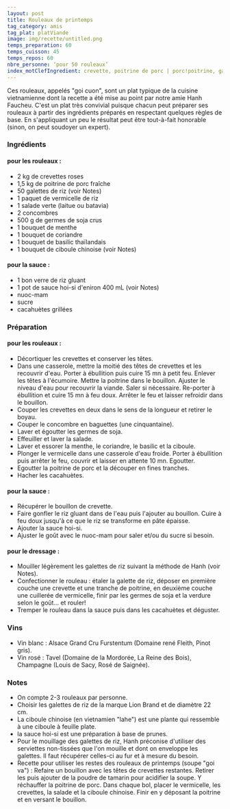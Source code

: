 ```yaml
---
layout: post
title: Rouleaux de printemps
tag_category: amis
tag_plat: platViande
image: img/recette/untitled.png
temps_preparation: 60
temps_cuisson: 45
temps_repos: 60
nbre_personne: ‘pour 50 rouleaux’
index_motClefIngredient: crevette, poitrine de porc | porc!poitrine, galette de riz, vermicelle de riz, coriandre, menthe
---
```

Ces rouleaux, appelés "goi cuon", sont un plat typique de la cuisine vietnamienne dont la recette a été mise au point par notre amie Hanh Faucheu. C'est un plat très convivial puisque chacun peut préparer ses rouleaux à partir des ingrédients préparés en respectant quelques règles de base. En s'appliquant un peu le résultat peut être tout-à-fait honorable (sinon, on peut soudoyer un expert).

### Ingrédients
#### pour les rouleaux :
* 2 kg de crevettes roses
* 1,5 kg de poitrine de porc fraîche
* 50 galettes de riz (voir Notes)
* 1 paquet de vermicelle de riz
* 1 salade verte (laitue ou batavia)
* 2 concombres
* 500 g de germes de soja crus
* 1 bouquet de menthe
* 1 bouquet de coriandre
* 1 bouquet de basilic thaïlandais
* 1 bouquet de ciboule chinoise (voir Notes)

#### pour la sauce :
* 1 bon verre de riz gluant
* 1 pot de sauce hoi-si d'eniron 400 mL (voir Notes)
* nuoc-mam
* sucre
* cacahuètes grillées

### Préparation
#### pour les rouleaux :
* Décortiquer les crevettes et conserver les têtes.
* Dans une casserole, mettre la moitié des têtes de crevettes  et les recouvrir d'eau. Porter à ébullition puis cuire 15 mn à petit feu. Enlever les têtes à l'écumoire. Mettre la poitrine dans le bouillon. Ajuster le niveau d'eau pour recouvrir la viande. Saler si nécessaire. Re-porter à ébullition et cuire 15 mn à feu doux. Arrêter le feu et laisser refroidir dans le bouillon.
* Couper les crevettes en deux dans le sens de la longueur et retirer le boyau.
* Couper le concombre en baguettes (une cinquantaine).
* Laver et égoutter les germes de soja.
* Effeuiller et laver la salade.
* Laver et essorer la menthe, le coriandre, le basilic et la ciboule.
* Plonger le vermicelle dans une casserole d'eau froide. Porter à ébullition puis arrêter le feu, couvrir et laisser en attente 10 mn. Egoutter.
* Egoutter la poitrine de porc et la découper en fines tranches.
* Hacher les cacahuètes.

#### pour la sauce :
* Récupérer le bouillon de crevette.
* Faire gonfler le riz gluant dans de l'eau puis l'ajouter au bouillon. Cuire à feu doux jusqu'à ce que le riz se transforme en pâte épaisse.
* Ajouter la sauce hoi-si.
* Ajuster le goût avec le nuoc-mam pour saler et/ou du sucre si besoin.

#### pour le dressage :
* Mouiller légèrement les galettes de riz suivant la méthode de Hanh (voir Notes).
* Confectionner le rouleau : étaler la galette de riz, déposer en première couche une crevette et une tranche de poitrine, en deuxième couche une cuillerée de vermicelle, finir par les germes de soja et la verdure selon le goût... et rouler!
* Tremper le rouleau dans la sauce puis dans les cacahuètes et déguster.


### Vins
* Vin blanc : Alsace Grand Cru Furstentum (Domaine rené Fleith, Pinot gris).
* Vin rosé : Tavel (Domaine de la Mordorée, La Reine des Bois), Champagne (Louis de Sacy, Rosé de Saignée).

### Notes
* On compte 2-3 rouleaux par personne.
* Choisir les galettes de riz de la marque Lion Brand et de diamètre 22 cm.
* La ciboule chinoise (en vietnamien "lahe") est une plante qui ressemble à une ciboule à feuille plate.
* la sauce hoi-si est une préparation à base de prunes.
* Pour le mouillage des galettes de riz, Hanh préconise d'utiliser des serviettes non-tissées que l'on mouille et dont on enveloppe les galettes. Il faut récupérer celles-ci au fur et à mesure du besoin.
* Recette pour utiliser les restes des rouleaux de printemps (soupe "goi va") : Refaire un bouillon avec les têtes de crevettes restantes. Retirer les puis ajouter de la poudre de tamarin pour acidifier la soupe. Y réchauffer la poitrine de porc. Dans chaque bol, placer le vermicelle, les crevettes, la salade et la ciboule chinoise. Finir en y déposant la poitrine et en versant le bouillon.
